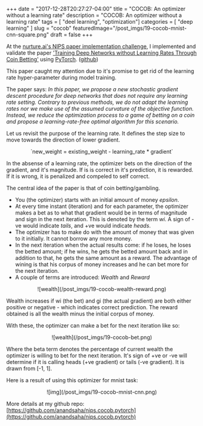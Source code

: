 +++
date        = "2017-12-28T20:27:27-04:00"
title       = "COCOB: An optimizer without a learning rate"
description = "COCOB: An optimizer without a learning rate"
tags        = [ "deel learning", "optimization"]
categories  = [ "deep learning" ]
slug        = "cocob"
featuredImage="/post_imgs/19-cocob-mnist-cnn-square.png"
draft       = false
+++

At the [nurture.ai's NIPS paper implementation challenge](https://nurture.ai/nips-challenge/), I implemented and validate the paper ['Training Deep Networks without Learning Rates Through Coin Betting'](https://arxiv.org/abs/1705.07795) using [PyTorch](http://www.pytorch.org). ([github](https://github.com/anandsaha/nips.cocob.pytorch))

This paper caught my attention due to it's promise to get rid of the learning rate hyper-parameter during model training.

The paper says: _In this paper, we propose a new stochastic gradient descent procedure for deep networks that does not require any learning rate setting. Contrary to previous methods, we do not adapt the learning rates nor we make use of the assumed curvature of the objective function. Instead, we reduce the optimization process to a game of betting on a coin and propose a learning-rate-free optimal algorithm for this scenario._

Let us revisit the purpose of the learning rate. It defines the step size to move towards the direction of lower gradient.

<center>
`new_weight = existing_weight - learning_rate * gradient`
</center>

In the absense of a learning rate, the optimizer bets on the direction of the gradient, and it's magnitude. If is is correct in it's prediction, it is rewarded. If it is wrong, it is penalized and compeled to self correct.

The central idea of the paper is that of coin betting/gambling.

* You (the optimizer) starts with an initial amount of money _epsilon_.
* At every time instant (iteration) and for each parameter, the optimizer makes a bet as to what that gradient would be in terms of magnitude and sign in the next iteration. This is denoted by the term _wi_. A sign of -ve would indicate _tails_, and +ve would indicate _heads_.
* The optimizer has to make do with the amount of money that was given to it initially. It cannot borrow any more money.
* In the next iteration when the actual results come: if he loses, he loses the betted amount; if he wins, he gets the betted amount back and in addition to that, he gets the same amount as a reward. The advantage of wining is that his corpus of money increases and he can bet more for the next iteration.
* A couple of terms are introduced: _Wealth_ and _Reward_

<center>
![wealth](/post_imgs/19-cocob-wealth-reward.png)
</center>

Wealth increases if wi (the bet) and gi (the actual gradient) are both either positive or negative - which indicates correct prediction. The reward obtained is all the wealth minus the initial corpus of money.

With these, the optimizer can make a bet for the next iteration like so:
<center>
![wealth](/post_imgs/19-cocob-bet.png)
</center>

Where the beta term denotes the percentage of current wealth the optimizer is willing to bet for the next iteration. It's sign of +ve or -ve will determine if it is calling heads (+ve gradient) or tails (-ve gradient). It is drawn from [-1, 1].

Here is a result of using this optimizer for mnist task:

<center>
![img](/post_imgs/19-cocob-mnist-cnn.png)
</center>

More details at my github repo: [https://github.com/anandsaha/nips.cocob.pytorch](https://github.com/anandsaha/nips.cocob.pytorch)


